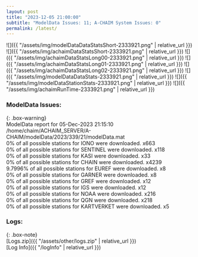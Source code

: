 ```yaml
---
layout: post
title: "2023-12-05 21:00:00"
subtitle: "ModelData Issues: 11; A-CHAIM System Issues: 0"
permalink: /latest/
---
```


![]({{ "/assets/img/modelDataDataStatsShort-2333921.png" | relative_url }})
![]({{ "/assets/img/achaimDataStatsShort-2333921.png" | relative_url }})
![]({{ "/assets/img/achaimDataStatsLong00-2333921.png" | relative_url }})
![]({{ "/assets/img/achaimDataStatsLong01-2333921.png" | relative_url }})
![]({{ "/assets/img/achaimDataStatsLong02-2333921.png" | relative_url }})
![]({{ "/assets/img/modelDataDataStats-2333921.png" | relative_url }})
![]({{ "/assets/img/modelDataStationStats-2333921.png" | relative_url }})
![]({{ "/assets/img/achaimRunTime-2333921.png" | relative_url }})


### ModelData Issues:  
  
{: .box-warning}  
 ModelData report for 05-Dec-2023 21:15:10   
 /home/chaim/ACHAIM_SERVER/A-CHAIM/modelData/2023/339/21/modelData.mat   
 0% of all possible stations for IONO were downloaded. x663   
 0% of all possible stations for SENTINEL were downloaded. x118   
 0% of all possible stations for KASI were downloaded. x33   
 0% of all possible stations for CHAIN were downloaded. x4239   
 9.7996% of all possible stations for EUREF were downloaded. x8   
 0% of all possible stations for GARNER were downloaded. x8   
 0% of all possible stations for GREF were downloaded. x12   
 0% of all possible stations for IGS were downloaded. x12   
 0% of all possible stations for NOAA were downloaded. x216   
 0% of all possible stations for QGN were downloaded. x218   
 0% of all possible stations for KARTVERKET were downloaded. x5   
  


### Logs:  
  
{: .box-note}  
[Logs.zip]({{ "/assets/other/logs.zip" | relative_url }})  
[Log Info]({{ "/logInfo" | relative_url }})  
